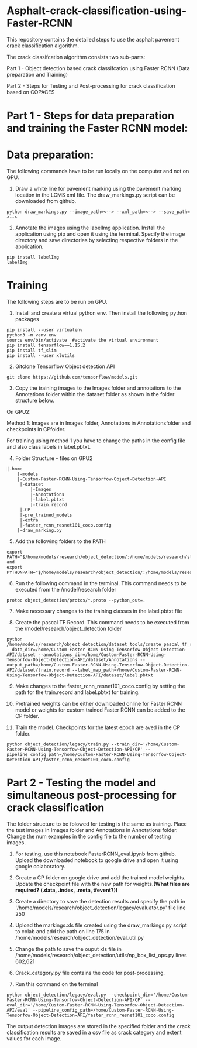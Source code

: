 # Asphalt-crack-classification-using-Faster-RCNN

This repository contains the detailed steps to use the asphalt pavement crack classification algorithm.

The crack classifcation algorithm consists two sub-parts:

Part 1 - Object detection based crack classifcation using Faster RCNN (Data preparation and Training)

Part 2 - Steps for Testing and Post-processing for crack classification based on COPACES

# Part 1 - Steps for data preparation and training the Faster RCNN model:

# Data preparation:

The following commands have to be run locally on the computer and not on GPU. 

1) Draw a white line for pavement marking using the pavement marking location in the LCMS xml file. The draw_markings.py script can be downloaded from github.
```
python draw_markings.py --image_path=<--> --xml_path=<--> --save_path=<-->
```
2) Annotate the images using the labelImg application. Install the application using pip and open it using the terminal. Specify the image directory and save directories by selecting respective folders in the application.
```
pip install labelImg
labelImg
```
# Training

The following steps are to be run on GPU.

1) Install and create a virtual python env. Then install the following python packages 
```
pip install --user virtualenv
python3 -m venv env
source env/bin/activate  #activate the virtual environment    
pip install tensorflow==1.15.2
pip install tf_slim
pip install --user xlutils
```

2) Gitclone Tensorflow Object detection API 
```
git clone https://github.com/tensorflow/models.git 
```

3) Copy the training images to the Images folder and annotations to the Annotations folder within the dataset folder as shown in the folder structure below.

On GPU2:

Method 1: Images are in Images folder, Annotations in Annotationsfolder and checkpoints in CPfolder.

For training using method 1 you have to change the paths in the config file and also class labels in label.pbtxt. 

4) Folder Structure - files on GPU2 
```
|-home
    |-models 
    |-Custom-Faster-RCNN-Using-Tensorfow-Object-Detection-API
     |-dataset
         |-Images
         |-Annotations
         |-label.pbtxt
         |-train.record
     |-CP
     |-pre_trained_models
     |-extra
     |-faster_rcnn_resnet101_coco.config
    |-draw_marking.py
```
5) Add the following folders to the PATH
```
export PATH="$/home/models/research/object_detection/:/home/models/research/slim/:$PATH"
and
export PYTHONPATH="$/home/models/research/object_detection/:/home/models/research/slim/:$PYTHONPATH"
```
6) Run the following command in the terminal. This command needs to be executed from the /model/research folder 
```
protoc object_detection/protos/*.proto --python_out=.
```
7) Make necessary changes to the training classes in the label.pbtxt file 

8) Create the pascal TF Record. This command needs to be executed from the /model/research/object_detection folder 
```
python /home/models/research/object_detection/dataset_tools/create_pascal_tf_record.py --data_dir=/home/Custom-Faster-RCNN-Using-Tensorfow-Object-Detection-API/dataset --annotations_dir=/home/Custom-Faster-RCNN-Using-Tensorfow-Object-Detection-API/dataset/Annotations --output_path=/home/Custom-Faster-RCNN-Using-Tensorfow-Object-Detection-API/dataset/train.record --label_map_path=/home/Custom-Faster-RCNN-Using-Tensorfow-Object-Detection-API/dataset/label.pbtxt
```
9) Make changes to the faster_rcnn_resnet101_coco.config by setting the path for the train.record and label.pbtxt for training.

10) Pretrained weights can be either downloaded online for Faster RCNN model or weights for custom trained Faster RCNN can be added to the CP folder.

11) Train the model. Checkpoints for the latest epoch are aved in the CP folder. 
```
python object_detection/legacy/train.py --train_dir='/home/Custom-Faster-RCNN-Using-Tensorfow-Object-Detection-API/CP' --pipeline_config_path=/home/Custom-Faster-RCNN-Using-Tensorfow-Object-Detection-API/faster_rcnn_resnet101_coco.config
```
# Part 2 - Testing the model and simultaneous post-processing for crack classification

The folder structure to be folowed for testing is the same as training. Place the test images in Images folder and Annotations in Annotations folder. Change the num examples in the config file to the number of testing images. 

1) For testing, use this notebook FasterRCNN_eval.ipynb from github. Upload the downloaded notebook to google drive and open it using google colaboratory.

2) Create a CP folder on google drive and add the trained model weights. Update the checkpoint file with the new path for weights.**(What files are required? (.data, .index, .meta, tfevent?))**

3) Create a directory to save the detection results and specify the path in '/home/models/research/object_detection/legacy/evaluator.py' file line 250

4) Upload the markings.xls file created using the draw_markings.py script to colab and add the path on line 175 in /home/models/research/object_detection/eval_util.py

5) Change the path to save the ouput xls file in /home/models/research/object_detection/utils/np_box_list_ops.py lines 602,621

6) Crack_category.py file contains the code for post-processing.

6) Run this command on the terminal
```
python object_detection/legacy/eval.py --checkpoint_dir='/home/Custom-Faster-RCNN-Using-Tensorfow-Object-Detection-API/CP' --eval_dir='/home/Custom-Faster-RCNN-Using-Tensorfow-Object-Detection-API/eval' --pipeline_config_path=/home/Custom-Faster-RCNN-Using-Tensorfow-Object-Detection-API/faster_rcnn_resnet101_coco.config
```

The output detection images are stored in the specified folder and the crack classification results are saved in a csv file as crack category and extent values for each image. 
